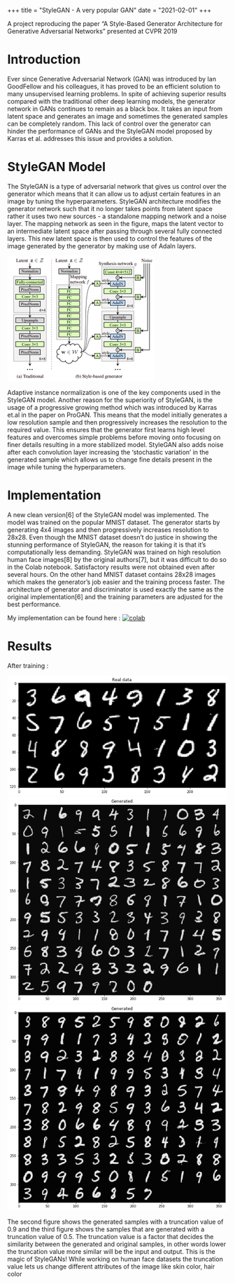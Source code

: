 +++
title = "StyleGAN - A very popular GAN"
date = "2021-02-01"
+++

A project reproducing the paper “A Style-Based Generator Architecture for Generative Adversarial Networks” presented at CVPR 2019

# Introduction
Ever since Generative Adversarial Network (GAN) was introduced by Ian GoodFellow and his colleagues, it has proved to be an efficient solution to many unsupervised learning problems. In spite of achieving superior results compared with the traditional other deep learning models, the generator network in GANs continues to remain as a black box. It takes an input from latent space and generates an image and sometimes the generated samples can be completely random. This lack of control over the generator can hinder the performance of GANs and the StyleGAN model proposed by Karras et al. addresses this issue and provides a solution.

# StyleGAN Model
The StyleGAN is a type of adversarial network that gives us control over the generator which means that it can allow us to adjust certain features in an image by tuning the hyperparameters. StyleGAN architecture modifies the generator network such that it no longer takes points from latent space rather it uses two new sources - a standalone mapping network and a noise layer. The mapping network as seen in the figure, maps the latent vector to an intermediate latent space after passing through several fully connected layers. This new latent space is then used to control the features of the image generated by the generator by making use of AdaIn layers.

![styleg](/images/StyleGAN.png)

Adaptive instance normalization is one of the key components used in the StyleGAN model. Another reason for the superiority of StyleGAN, is the usage of a progressive growing method which was introduced by Karras et.al in the paper on ProGAN. This means that the model initially generates a low resolution sample and then progressively increases the resolution to the required value. This ensures that the generator first learns high level features and overcomes simple problems before moving onto focusing on finer details resulting in a more stabilized model. StyleGAN also adds noise after each convolution layer increasing the ‘stochastic variation’ in the generated sample which allows us to change fine details present in the image while tuning the hyperparameters.

# Implementation
A new clean version[6] of the StyleGAN model was implemented. The model was trained on the popular MNIST dataset. The generator starts by generating 4x4 images and then progressively increases resolution to 28x28. Even though the MNIST dataset doesn’t do justice in showing the stunning performance of StyleGAN, the reason for taking it is that it’s computationally less demanding. StyleGAN was trained on high resolution human face images[8] by the original authors[7], but it was difficult to do so in the Colab notebook. Satisfactory results were not obtained even after several hours. On the other hand MNIST dataset contains 28x28 images which makes the generator’s job easier and the training process faster. The architecture of generator and discriminator is used exactly the same as the original implementation[6] and the training parameters are adjusted for the best performance. 

My implementation can be found here :
[![colab](https://colab.research.google.com/assets/colab-badge.svg)](https://colab.research.google.com/github/nivedwho/Colab/blob/main/StyleGAN.ipynb)

# Results

After training :

![styler1](/images/styler1.png)
![styler2](/images/styler2.png)
![styler3](/images/styler3.png)


The second figure shows the generated samples with a truncation value of 0.9 and the third figure shows the samples that are generated with a truncation value of 0.5. The truncation value is a factor that decides the similarity between the generated and original samples, in other words lower the truncation value more similar will be the input and output. This is the magic of StyleGANs! While working on human face datasets the truncation value lets us change different attributes of the image like skin color, hair color
